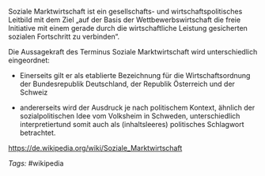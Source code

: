 Soziale Marktwirtschaft ist ein gesellschafts- und wirtschaftspolitisches Leitbild mit dem Ziel „auf der Basis der Wettbewerbswirtschaft die freie Initiative mit einem gerade durch die wirtschaftliche Leistung gesicherten sozialen Fortschritt zu verbinden“.

Die Aussagekraft des Terminus Soziale Marktwirtschaft wird unterschiedlich eingeordnet: 
- Einerseits gilt er als etablierte Bezeichnung für die Wirtschaftsordnung der Bundesrepublik Deutschland, der Republik Österreich und der Schweiz

- andererseits wird der Ausdruck je nach politischem Kontext, ähnlich der sozialpolitischen Idee vom Volksheim in Schweden, unterschiedlich interpretiertund somit auch als (inhaltsleeres) politisches Schlagwort betrachtet.

https://de.wikipedia.org/wiki/Soziale_Marktwirtschaft

*Tags:*
#wikipedia